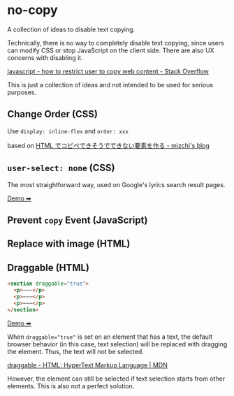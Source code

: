 # no-copy

A collection of ideas to disable text copying.

Technically, there is no way to completely disable text copying, since users can modify CSS or stop JavaScript on the client side. There are also UX concerns with disabling it.

[javascript - how to restrict user to copy web content - Stack Overflow](https://stackoverflow.com/questions/2865744/how-to-restrict-user-to-copy-web-content)

This is just a collection of ideas and not intended to be used for serious purposes.

## Change Order (CSS)

Use `display: inline-flex` and `order: xxx`

based on [HTML でコピペできそうでできない要素を作る - mizchi's blog](https://mizchi.hatenablog.com/entry/2019/03/10/015208)

## `user-select: none` (CSS)

The most straightforward way, used on Google's lyrics search result pages.

[Demo ➡](https://boarwell.github.io/no-copy/demo/user-select/)

## Prevent `copy` Event (JavaScript)

## Replace with image (HTML)

## Draggable (HTML)

```html
<section draggable="true">
  <p>~~~</p>
  <p>~~~</p>
  <p>~~~</p>
</section>
```

[Demo ➡](https://boarwell.github.io/no-copy/demo/draggable/)

When `draggable="true"` is set on an element that has a text, the default browser behavior (in this case, text selection) will be replaced with dragging the element. Thus, the text will not be selected.

[draggable - HTML: HyperText Markup Language | MDN](https://developer.mozilla.org/en-US/docs/Web/HTML/Global_attributes/draggable)

However, the element can still be selected if text selection starts from other elements. This is also not a perfect solution.
